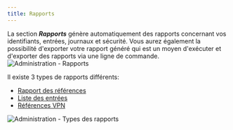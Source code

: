 ```yaml
---
title: Rapports
---
```

La section ***Rapports*** génère automatiquement des rapports concernant vos identifiants, entrées, journaux et sécurité. Vous aurez également la possibilité d'exporter votre rapport généré qui est un moyen d'exécuter et d'exporter des rapports via une ligne de commande.  
![Administration - Rapports](/img/fr/rdm/mac/clip4207.png) 

Il existe 3 types de rapports différents:  

* [Rapport des références](/fr/rdm/mac/commands/administration/reports/credential-entry/) 
* [Liste des entrées](/fr/rdm/mac/commands/administration/reports/entry-list/) 
* [Références VPN](/fr/rdm/mac/commands/administration/reports/vpn-references/)  

![Administration - Types des rapports](/img/fr/rdm/mac/clip4209.png) 
